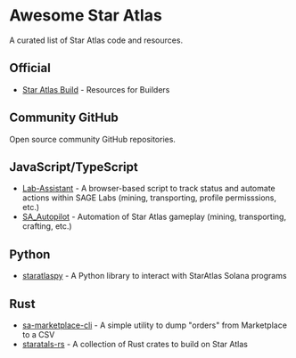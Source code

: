 # Awesome Star Atlas

A curated list of Star Atlas code and resources.

## Official

* [Star Atlas Build](https://build.staratlas.com/) - Resources for Builders

## Community GitHub

Open source community GitHub repositories.

## JavaScript/TypeScript

- [Lab-Assistant](https://github.com/ImGroovin/Lab-Assistant) - A browser-based script to track status and automate actions within SAGE Labs (mining, transporting, profile permisssions, etc.)
- [SA_Autopilot](https://github.com/Suto-M/SA_Autopilot) - Automation of Star Atlas gameplay (mining, transporting, crafting, etc.)

## Python

- [staratlaspy](https://github.com/vladiuz2/staratlaspy) - A Python library to interact with StarAtlas Solana programs

## Rust

- [sa-marketplace-cli](https://github.com/ttdonovan/staratlas-rs#sa-market-cli-star-atlas-marketplace-cli) - A simple utility to dump "orders" from Marketplace to a CSV
- [staratals-rs](https://github.com/ttdonovan/staratlas-rs) - A collection of Rust crates to build on Star Atlas